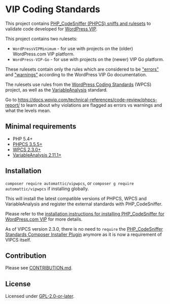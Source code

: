 # VIP Coding Standards

This project contains [PHP_CodeSniffer (PHPCS) sniffs and rulesets](https://github.com/squizlabs/PHP_CodeSniffer) to validate code developed for [WordPress VIP](https://wpvip.com/).

This project contains two rulesets:

 - `WordPressVIPMinimum` - for use with projects on the (older) WordPress.com VIP platform.
 - `WordPress-VIP-Go` - for use with projects on the (newer) VIP Go platform.

These rulesets contain only the rules which are considered to be ["errors"](https://docs.wpvip.com/technical-references/code-review/vip-errors/) and ["warnings"](https://docs.wpvip.com/technical-references/code-review/vip-warnings/) according to the WordPress VIP Go documentation.

The rulesets use rules from the [WordPress Coding Standards](https://github.com/WordPress/WordPress-Coding-Standards) (WPCS) project, as well as the [VariableAnalysis](https://github.com/sirbrillig/phpcs-variable-analysis) standard.

Go to https://docs.wpvip.com/technical-references/code-review/phpcs-report/ to learn about why violations are flagged as errors vs warnings and what the levels mean.

## Minimal requirements

* PHP 5.4+
* [PHPCS 3.5.5+](https://github.com/squizlabs/PHP_CodeSniffer/releases)
* [WPCS 2.3.0+](https://github.com/WordPress-Coding-Standards/WordPress-Coding-Standards/releases)
* [VariableAnalysis 2.11.1+](https://github.com/sirbrillig/phpcs-variable-analysis/releases)

## Installation

`composer require automattic/vipwpcs`, or `composer g require automattic/vipwpcs` if installing globally. 

This will install the latest compatible versions of PHPCS, WPCS and VariableAnalysis and register the external standards with PHP_CodeSniffer.

Please refer to the [installation instructions for installing PHP_CodeSniffer for WordPress.com VIP](https://docs.wpvip.com/how-tos/code-review/php_codesniffer/) for more details.

As of VIPCS version 2.3.0, there is no need to `require` the [PHP_CodeSniffer Standards Composer Installer Plugin](https://github.com/Dealerdirect/phpcodesniffer-composer-installer) anymore as it is now a requirement of VIPCS itself.

## Contribution

Please see [CONTRIBUTION.md](.github/CONTRIBUTING.md).

## License

Licensed under [GPL-2.0-or-later](LICENSE.md).
